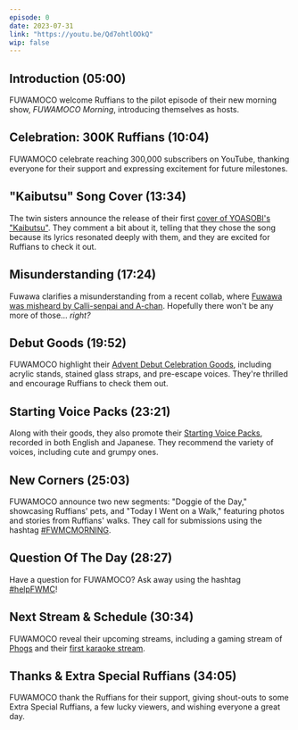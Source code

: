```yaml
---
episode: 0
date: 2023-07-31
link: "https://youtu.be/Qd7ohtlOOkQ"
wip: false
---
```


## Introduction (05:00)

FUWAMOCO welcome Ruffians to the pilot episode of their new morning show, *FUWAMOCO Morning*, introducing themselves as hosts.

## Celebration: 300K Ruffians (10:04)

FUWAMOCO celebrate reaching 300,000 subscribers on YouTube, thanking everyone for their support and expressing excitement for future milestones.

## "Kaibutsu" Song Cover (13:34)

The twin sisters announce the release of their first [cover of YOASOBI's "Kaibutsu"](https://youtu.be/Yr1EI_jYBB8). They comment a bit about it, telling that they chose the song because its lyrics resonated deeply with them, and they are excited for Ruffians to check it out.

## Misunderstanding (17:24)

Fuwawa clarifies a misunderstanding from a recent collab, where [Fuwawa was misheard by Calli-senpai and A-chan](https://youtu.be/7gTl1TW3j0A). Hopefully there won't be any more of those… *right?*

## Debut Goods (19:52)

FUWAMOCO highlight their [Advent Debut Celebration Goods](https://shop.hololivepro.com/products/hololiveen_advent_debut), including acrylic stands, stained glass straps, and pre-escape voices. They're thrilled and encourage Ruffians to check them out.

## Starting Voice Packs (23:21)

Along with their goods, they also promote their [Starting Voice Packs](https://shop.hololivepro.com/en/pages/search-results-page?q=starting%20voice%20advent), recorded in both English and Japanese. They recommend the variety of voices, including cute and grumpy ones.

## New Corners (25:03)

FUWAMOCO announce two new segments: "Doggie of the Day," showcasing Ruffians' pets, and "Today I Went on a Walk," featuring photos and stories from Ruffians' walks. They call for submissions using the hashtag [#FWMCMORNING](https://twitter.com/hashtag/FWMCMORNING).

## Question Of The Day (28:27)

Have a question for FUWAMOCO? Ask away using the hashtag [#helpFWMC](https://twitter.com/hashtag/helpFWMC)!

## Next Stream & Schedule (30:34)

FUWAMOCO reveal their upcoming streams, including a gaming stream of [Phogs](https://youtu.be/7oFqfnRE4p8) and their [first karaoke stream](https://youtu.be/O_gFJJ2ToLg).

## Thanks & Extra Special Ruffians (34:05)

FUWAMOCO thank the Ruffians for their support, giving shout-outs to some Extra Special Ruffians, a few lucky viewers, and wishing everyone a great day.
